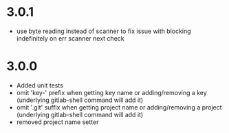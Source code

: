 # 3.0.1

- use byte reading instead of scanner to fix issue with blocking indefinitely on err scanner next check

# 3.0.0

- Added unit tests
- omit 'key-' prefix when getting key name or adding/removing a key (underlying gitlab-shell command will add it)
- omit '.git' suffix when getting project name or adding/removing a project (underlying gitlab-shell command will add it)
- removed project name setter